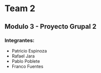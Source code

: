 # Team 2

## Modulo 3 - Proyecto Grupal 2

### Integrantes:

 - Patricio Espinoza
 - Rafael Jara
 - Pablo Poblete
 - Franco Fuentes 

